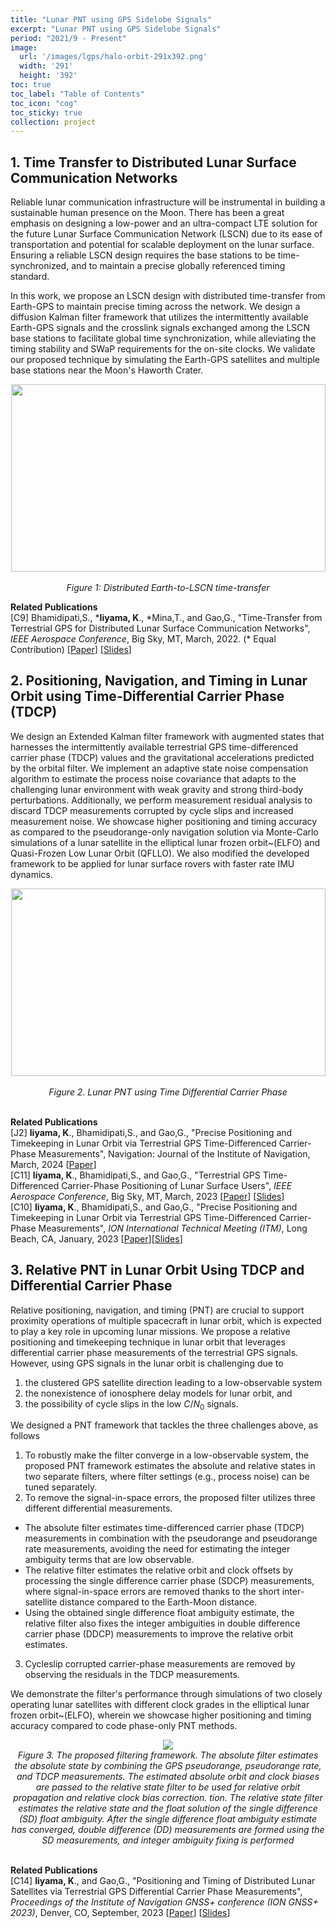 ```yaml
---
title: "Lunar PNT using GPS Sidelobe Signals"
excerpt: "Lunar PNT using GPS Sidelobe Signals"
period: "2021/9 - Present"
image: 
  url: '/images/lgps/halo-orbit-291x392.png'
  width: '291'
  height: '392'
toc: true
toc_label: "Table of Contents"
toc_icon: "cog"
toc_sticky: true
collection: project
---
```


## 1. Time Transfer to Distributed Lunar Surface Communication Networks
Reliable lunar communication infrastructure will be instrumental in building a sustainable human presence on the Moon. There has been a great emphasis on designing a low-power and an ultra-compact LTE solution for the future Lunar Surface Communication Network (LSCN) due to its ease of transportation and potential for scalable deployment on the lunar surface. Ensuring a reliable LSCN design requires the base stations to be time-synchronized, and to maintain a precise globally referenced timing standard. 

In this work, we propose an LSCN design with distributed time-transfer from Earth-GPS to maintain precise timing across the network. We design a diffusion Kalman filter framework that utilizes the intermittently available Earth-GPS signals and the crosslink signals exchanged among the LSCN base stations to facilitate global time synchronization, while alleviating the timing stability and SWaP requirements for the on-site clocks. We validate our proposed technique by simulating the Earth-GPS satellites and multiple base stations near the Moon's Haworth Crater.

<div style="text-align: center;">
<img src = "https://dl.dropboxusercontent.com/s/fjp8p5i8rpnguveo45ucy/lunar_surface_network.png?rlkey=92h4gr7qtoji627pg8qccxqsd&dl=0"
style="height: 300px; width:503px;">
</div>
<br>
<div style="text-align: center;">
<i>Figure 1: Distributed Earth-to-LSCN time-transfer</i>
</div>

**Related Publications** <br>
[C9]  Bhamidipati,S., \***Iiyama, K**., \*Mina,T., and Gao,G., "Time-Transfer from Terrestrial GPS for Distributed Lunar Surface Communication Networks", *IEEE Aerospace Conference*, Big Sky, MT, March, 2022. (* Equal Contribution)  [[Paper](https://ieeexplore.ieee.org/document/9843716)] [[Slides](https://drive.google.com/file/d/1q2TtI9oUaNvA4X3iHQRx7EmVmS0OrKFX/view)]

## 2. Positioning, Navigation, and Timing in Lunar Orbit using Time-Differential Carrier Phase (TDCP)
We design an Extended Kalman filter framework with augmented states that harnesses the intermittently available terrestrial GPS time-differenced carrier phase (TDCP) values and the gravitational accelerations predicted by the orbital filter.
We implement an adaptive state noise compensation algorithm to estimate the process noise covariance that adapts to the challenging lunar environment with weak gravity and strong third-body perturbations.
Additionally, we perform measurement residual analysis to discard TDCP measurements corrupted by cycle slips and increased measurement noise. 
We showcase higher positioning and timing accuracy as compared to the pseudorange-only navigation solution via Monte-Carlo simulations of a lunar satellite in the elliptical lunar frozen orbit~(ELFO) and Quasi-Frozen Low Lunar Orbit (QFLLO). We also modified the developed framework to be applied for lunar surface rovers with faster rate IMU dynamics.

<div style="text-align: center;">
<img src = "https://dl.dropboxusercontent.com/s/2mukqys8v1atpmgfjan9q/v2_tdcp_concept_small.png?rlkey=hsy5e9doqlyzd0bzuhzae7e3m&dl=0"
style="height: 300px; width:503px;">
</div>
<br>
<div style="text-align: center;">
<i>Figure 2. Lunar PNT using Time Differential Carrier Phase</i>
</div>

<br>

**Related Publications** <br>
[J2]  **Iiyama, K**., Bhamidipati,S., and Gao,G., "Precise Positioning and Timekeeping in Lunar Orbit via Terrestrial GPS Time-Differenced Carrier-Phase Measurements", Navigation: Journal of the Institute of Navigation, March, 2024 [[Paper](https://navi.ion.org/content/71/1/navi.635)] <br>
[C11]  **Iiyama, K**., Bhamidipati,S., and Gao,G., "Terrestrial GPS Time-Differenced Carrier-Phase Positioning of Lunar Surface Users", *IEEE Aerospace Conference*, Big Sky, MT, March, 2023 [[Paper](https://drive.google.com/file/d/1KULYi3P5_tvvuyoWFqoC_dM_is_1V7Cz/view?usp=sharing)] [[Slides](https://drive.google.com/file/d/1v3gKyHCCTrFBDLstRb_Yw5Y619EQuwiw/view?usp=sharing)] <br>
[C10]  **Iiyama, K**., Bhamidipati,S., and Gao,G., "Precise Positioning and Timekeeping in Lunar Orbit via Terrestrial GPS Time-Differenced Carrier-Phase Measurements", *ION International Technical Meeting (ITM)*, Long Beach, CA, January, 2023 [[Paper](https://drive.google.com/file/d/1jgQMyomCPNhBYvDtb9MAKGabkehjIgL5/view?usp=sharing)][[Slides](https://drive.google.com/file/d/1Me1eJwT1VHI8-crE6kLqaEKAYND_dzS7/view?usp=sharing)]


## 3. Relative PNT in Lunar Orbit Using TDCP and Differential Carrier Phase
Relative positioning, navigation, and timing (PNT) are crucial to support proximity operations of multiple spacecraft in lunar orbit, which is expected to play a key role in upcoming lunar missions.
We propose a relative positioning and timekeeping technique in lunar orbit that leverages differential carrier phase measurements of the terrestrial GPS signals.
However, using GPS signals in the lunar orbit is challenging due to
1. the clustered GPS satellite direction leading to a low-observable system
2. the nonexistence of ionosphere delay models for lunar orbit, and
3. the possibility of cycle slips in the low $C/N_0$ signals. 

We designed a PNT framework that tackles the three challenges above, as follows
1. To robustly make the filter converge in a low-observable system, the proposed PNT framework estimates the absolute and relative states in two separate filters, where filter settings (e.g., process noise) can be tuned separately. 
2. To remove the signal-in-space errors, the proposed filter utilizes three different differential measurements. 
 - The absolute filter estimates time-differenced carrier phase (TDCP) measurements in combination with the pseudorange and pseudorange rate measurements, avoiding the need for estimating the integer ambiguity terms that are low observable.
 - The relative filter estimates the relative orbit and clock offsets by processing the single difference carrier phase (SDCP) measurements, where signal-in-space errors are removed thanks to the short inter-satellite distance compared to the Earth-Moon distance. 
 - Using the obtained single difference float ambiguity estimate, the relative filter also fixes the integer ambiguities in double difference carrier phase (DDCP) measurements to improve the relative orbit estimates.
3. Cycleslip corrupted carrier-phase measurements are removed by observing the residuals in the TDCP measurements.

We demonstrate the filter's performance through simulations of two closely operating lunar satellites with different clock grades in the elliptical lunar frozen orbit~(ELFO), wherein we showcase higher positioning and timing accuracy compared to code phase-only PNT methods.

<div style="text-align: center;">
<img src = "https://dl.dropboxusercontent.com/s/ssgjshazkvj3oz2b3kzqo/RelativePNTFramework.png?rlkey=wyd1u33rxqnqo921vbqtp73yi&dl=0">
</div>
<div style="text-align: center;">
<i>Figure 3.  The proposed filtering framework. The absolute filter estimates the absolute state by combining the GPS pseudorange, pseudorange
rate, and TDCP measurements. The estimated absolute orbit and clock biases are passed to the relative state filter to be used for relative orbit
propagation and relative clock bias correction. tion. The relative state filter estimates the relative state and the float solution of the single difference
(SD) float ambiguity. After the single difference float ambiguity estimate has converged, double difference (DD) measurements are formed
using the SD measurements, and integer ambiguity fixing is performed </i>
</div>

<br>

**Related Publications** <br>
[C14] **Iiyama, K**.,  and Gao,G., "Positioning and Timing of Distributed Lunar Satellites via Terrestrial GPS Differential Carrier Phase Measurements", *Proceedings of the Institute of Navigation GNSS+ conference (ION GNSS+ 2023)*, Denver, CO, September, 2023 [[Paper](https://drive.google.com/file/d/1cL5lgkM0RPiFzZyaT2CpQ2vhyATat6S7/view)] [[Slides](https://drive.google.com/file/d/1vNk6GMIdG3MgwIJZojvdi_QiUv46VeDr/view)]